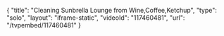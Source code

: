 {
    "title": "Cleaning Sunbrella Lounge from Wine,Coffee,Ketchup",
    "type": "solo",
    "layout": "iframe-static",
    "videoId": "117460481",
    "url": "\/tvpembed\/117460481"
}